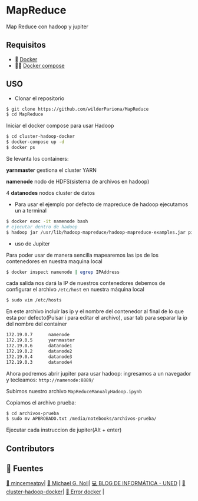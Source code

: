 # MapReduce
Map Reduce con hadoop y jupiter

## Requisitos

- 🐳 [Docker](https://docs.docker.com/engine/install/debian/)
- 🐳🐳 [Docker compose](https://docs.docker.com/compose/install/)

## USO
- Clonar el repositorio
```sh
$ git clone https://github.com/wilderPariona/MapReduce
$ cd MapReduce
```
Iniciar el docker compose para usar Hadoop
```sh
$ cd cluster-hadoop-docker
$ docker-compose up -d
$ docker ps
```
Se levanta los containers:

**yarnmaster** gestiona el cluster YARN

**namenode** nodo de HDFS(sistema de archivos en hadoop)

4 **datanodes** nodos cluster de datos

- Para usar el ejemplo por defecto de mapreduce de hadoop ejecutamos un a terminal 

```sh
$ docker exec -it namenode bash
# ejecutar dentro de hadoop
$ hadoop jar /usr/lib/hadoop-mapreduce/hadoop-mapreduce-examples.jar pi 10 10
```

- uso de Jupiter

Para poder usar de manera sencilla mapearemos las ips de los contenedores en nuestra maquina local

```sh
$ docker inspect namenode | egrep IPAddress
```

cada salida nos dará la IP de nuestros contenedores debemos de configurar el archivo `/etc/host` en nuestra máquina local
```sh
$ sudo vim /etc/hosts
```

En este archivo incluir las ip y el nombre del contenedor al final de lo que esta por defecto(Pulsar i para editar el archivo), usar tab para separar la ip del nombre del container

```sh
172.19.0.7      namenode
172.19.0.5      yarnmaster
172.19.0.6      datanode1
172.19.0.2      datanode2
172.19.0.4      datanode3
172.19.0.3      datanode4

```

Ahora podremos abrir jupiter para usar hadoop: ingresamos a un navegador y tecleamos: `http://namenode:8889/`

Subimos nuestro archivo `MapReduceManualyHadoop.ipynb`

Copiamos el archivo prueba:
```sh
$ cd archivos-prueba 
$ sudo mv APBROBADO.txt /media/notebooks/archivos-prueba/
```

Ejecutar cada instruccion de jupiter(Alt + enter)

## Contributors


## 🤩 Fuentes

[🐙 mincemeatpy](https://github.com/michaelfairley/mincemeatpy)|
[💾 Michael G. Noll](https://www.michael-noll.com/tutorials/writing-an-hadoop-mapreduce-program-in-python/)|
[💻 BLOG DE INFORMÁTICA - UNED](https://informaticaunedblog.wordpress.com/2019/11/11/empieza-a-trabajar-con-tecnologias-big-data-con-hadoop-y-docker/) |
[🐙 cluster-hadoop-docker](https://github.com/accaminero/cluster-hadoop-docker)|
[🐳 Error docker](https://github.com/docker/for-mac/issues/1317#issuecomment-285334588) |

